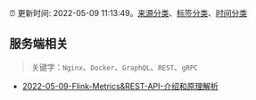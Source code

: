 :alarm_clock: 更新时间: 2022-05-09 11:13:49。[来源分类](../README.md)、[标签分类](../TAGS.md)、[时间分类](../TIMELINE.md)

## 服务端相关


> 关键字：`Nginx`、`Docker`、`GraphQL`、`REST`、`gRPC`



- [2022-05-09-Flink-Metrics&REST-API-介绍和原理解析](https://toutiao.io/k/ahkvcb5) 